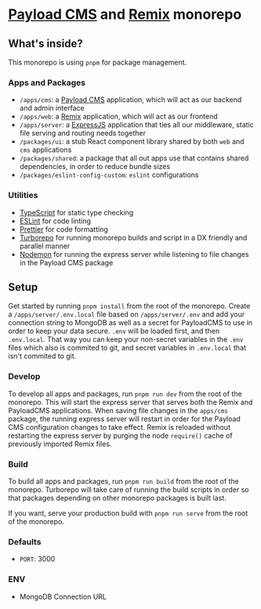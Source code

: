# [Payload CMS](https://payloadcms.com/) and [Remix](https://remix.run/) monorepo

## What's inside?

This monorepo is using `pnpm` for package management.

### Apps and Packages

-   `/apps/cms`: a [Payload CMS](https://payloadcms.com/) application, which will act as our backend and admin interface
-   `/apps/web`: a [Remix](https://remix.run/) application, which will act as our frontend
-   `/apps/server`: a [ExpressJS](https://expressjs.com/) application that ties all our middleware, static file serving and routing needs together
-   `/packages/ui`: a stub React component library shared by both `web` and `cms` applications
-   `/packages/shared`: a package that all out apps use that contains shared dependencies, in order to reduce bundle sizes
-   `/packages/eslint-config-custom`: `eslint` configurations

### Utilities

-   [TypeScript](https://www.typescriptlang.org/) for static type checking
-   [ESLint](https://eslint.org/) for code linting
-   [Prettier](https://prettier.io) for code formatting
-   [Turborepo](https://turborepo.org/) for running monorepo builds and script in a DX friendly and parallel manner
-   [Nodemon](https://www.npmjs.com/package/nodemon) for running the express server while listening to file changes in the Payload CMS package

## Setup

Get started by running `pnpm install` from the root of the monorepo. Create a `/apps/server/.env.local` file based on `/apps/server/.env` and add your connection string to MongoDB as well as a secret for PayloadCMS to use in order to keep your data secure. `.env` will be loaded first, and then `.env.local`. That way you can keep your non-secret variables in the `.env` files which also is commited to git, and secret variables in `.env.local` that isn't commited to git.

### Develop

To develop all apps and packages, run `pnpm run dev` from the root of the monorepo. This will start the express server that serves both the Remix and PayloadCMS applications.
When saving file changes in the `apps/cms` package, the running express server will restart in order for the Payload CMS configuration changes to take effect.
Remix is reloaded without restarting the express server by purging the node `require()` cache of previously imported Remix files.

### Build

To build all apps and packages, run `pnpm run build` from the root of the monorepo. Turborepo will take care of running the build scripts in order so that packages depending on other monorepo packages is built last.

If you want, serve your production build with `pnpm run serve` from the root of the monorepo.

### Defaults

- `PORT`: 3000

### ENV

- MongoDB Connection URL

